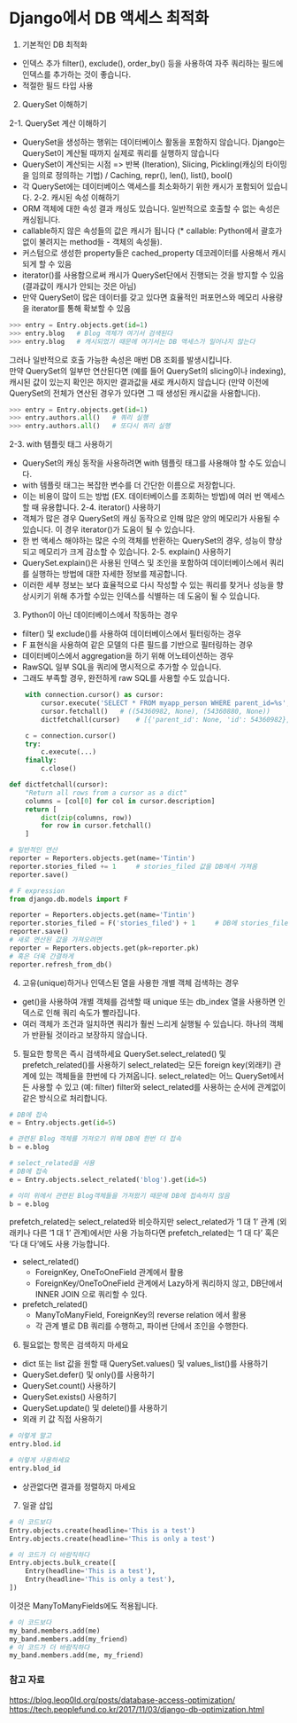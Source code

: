 # Django에서 DB 액세스 최적화
1. 기본적인 DB 최적화
- 인덱스 추가
filter(), exclude(), order_by() 등을 사용하여 자주 쿼리하는 필드에 인덱스를 추가하는 것이 좋습니다.
- 적절한 필드 타입 사용

2. QuerySet 이해하기

2-1. QuerySet 계산 이해하기
- QuerySet을 생성하는 행위는 데이터베이스 활동을 포함하지 않습니다. Django는 QuerySet이 계산될 때까지 실제로 쿼리를 실행하지 않습니다
- QuerySet이 계산되는 시점 => 반복 (Iteration), Slicing, Pickling(캐싱의 타이밍을 임의로 정의하는 기법) / Caching, repr(), len(), list(), bool()
- 각 QuerySet에는 데이터베이스 액세스를 최소화하기 위한 캐시가 포함되어 있습니다.
2-2. 캐시된 속성 이해하기
- ORM 객체에 대한 속성 결과 캐싱도 있습니다. 일반적으로 호출할 수 없는 속성은 캐싱됩니다. 
- callable하지 않은 속성들의 값은 캐시가 됩니다 (* callable: Python에서 괄호가 없이 불려지는 method들 - 객체의 속성들).
- 커스텀으로 생성한 property들은 cached_property 데코레이터를 사용해서 캐시되게 할 수 있음
- iterator()를 사용함으로써 캐시가 QuerySet단에서 진행되는 것을 방지할 수 있음 (결과값이 캐시가 안되는 것은 아님)
- 만약 QuerySet이 많은 데이터를 갖고 있다면 효율적인 퍼포먼스와 메모리 사용량을 iterator를 통해 확보할 수 있음

```python
>>> entry = Entry.objects.get(id=1)
>>> entry.blog   # Blog 객체가 여기서 검색된다
>>> entry.blog   # 캐시되었기 때문에 여기서는 DB 액세스가 일어나지 않는다
```
그러나 일반적으로 호출 가능한 속성은 매번 DB 조회를 발생시킵니다.  
만약 QuerySet의 일부만 연산된다면 (예를 들어 QuerySet의 slicing이나 indexing), 캐시된 값이 있는지 확인은 하지만 결과값을 새로 캐시하지 않습니다 (만약 이전에 QuerySet의 전체가 연산된 경우가 있다면 그 때 생성된 캐시값을 사용합니다).

```python
>>> entry = Entry.objects.get(id=1)
>>> entry.authors.all()   # 쿼리 실행
>>> entry.authors.all()   # 또다시 쿼리 실행
```
2-3. with 템플릿 태그 사용하기
- QuerySet의 캐싱 동작을 사용하려면 with 템플릿 태그를 사용해야 할 수도 있습니다.
- with 템플릿 태그는 복잡한 변수를 더 간단한 이름으로 저장합니다.
- 이는 비용이 많이 드는 방법 (EX. 데이터베이스를 조회하는 방법)에 여러 번 액세스 할 때 유용합니다.
2-4. iterator() 사용하기
- 객체가 많은 경우 QuerySet의 캐싱 동작으로 인해 많은 양의 메모리가 사용될 수 있습니다. 이 경우 iterator()가 도움이 될 수 있습니다. 
- 한 번 액세스 해야하는 많은 수의 객체를 반환하는 QuerySet의 경우, 성능이 향상되고 메모리가 크게 감소할 수 있습니다.
2-5. explain() 사용하기
- QuerySet.explain()은 사용된 인덱스 및 조인을 포함하여 데이터베이스에서 쿼리를 실행하는 방법에 대한 자세한 정보를 제공합니다. 
- 이러한 세부 정보는 보다 효율적으로 다시 작성할 수 있는 쿼리를 찾거나 성능을 향상시키기 위해 추가할 수있는 인덱스를 식별하는 데 도움이 될 수 있습니다.
3. Python이 아닌 데이터베이스에서 작동하는 경우
- filter() 및 exclude()를 사용하여 데이터베이스에서 필터링하는 경우
- F 표현식을 사용하여 같은 모델의 다른 필드를 기반으로 필터링하는 경우
- 데이터베이스에서 aggregation을 하기 위해 어노테이션하는 경우
- RawSQL 일부 SQL을 쿼리에 명시적으로 추가할 수 있습니다.
- 그래도 부족할 경우, 완전하게 raw SQL를 사용할 수도 있습니다.
```python
    with connection.cursor() as cursor:
        cursor.execute('SELECT * FROM myapp_person WHERE parent_id=%s', [None]) # 파라미터 타입과 상관없이 %s
        cursor.fetchall()	# ((54360982, None), (54360880, None))
        dictfetchall(cursor)	# [{'parent_id': None, 'id': 54360982}, {'parent_id': None, 'id': 54360880}]

    c = connection.cursor()
	try:
	    c.execute(...)
	finally:
	    c.close()

def dictfetchall(cursor):
    "Return all rows from a cursor as a dict"
    columns = [col[0] for col in cursor.description]
    return [
        dict(zip(columns, row))
        for row in cursor.fetchall()
    ]
```

```python
# 일반적인 연산
reporter = Reporters.objects.get(name='Tintin')
reporter.stories_filed += 1		# stories_filed 값을 DB에서 가져옴
reporter.save()

# F expression
from django.db.models import F

reporter = Reporters.objects.get(name='Tintin')
reporter.stories_filed = F('stories_filed') + 1		# DB에 stories_filed를 직접 연산시킴
reporter.save()
# 새로 연산된 값을 가져오려면
reporter = Reporters.objects.get(pk=reporter.pk)
# 혹은 더욱 간결하게
reporter.refresh_from_db()
```

4. 고유(unique)하거나 인덱스된 열을 사용한 개별 객체 검색하는 경우
- get()을 사용하여 개별 객체를 검색할 때 unique 또는 db_index 열을 사용하면 인덱스로 인해 쿼리 속도가 빨라집니다. 
- 여러 객체가 조건과 일치하면 쿼리가 훨씬 느리게 실행될 수 있습니다. 하나의 객체가 반환될 것이라고 보장하지 않습니다.

5. 필요한 항목은 즉시 검색하세요
QuerySet.select_related() 및 prefetch_related()를 사용하기
select_related는 모든 foreign key(외래키) 관계에 있는 객체들을 한번에 다 가져옵니다. 
select_related는 어느 QuerySet에서든 사용할 수 있고 (예: filter) filter와 select_related를 사용하는 순서에 관계없이 같은 방식으로 처리합니다.
```python
# DB에 접속
e = Entry.objects.get(id=5)

# 관련된 Blog 객체를 가져오기 위해 DB에 한번 더 접속
b = e.blog

# select_related을 사용
# DB에 접속
e = Entry.objects.select_related('blog').get(id=5)

# 이미 위에서 관련된 Blog객체들을 가져왔기 때문에 DB에 접속하지 않음
b = e.blog
```
prefetch_related는 select_related와 비슷하지만 select_related가 ‘1 대 1’ 관계 
(외래키나 다른 ‘1 대 1’ 관계)에서만 사용 가능하다면 prefetch_related는 ‘1 대 다’ 혹은 ‘다 대 다’에도 사용 가능합니다.

- select_related()
  - ForeignKey, OneToOneField 관계에서 활용
  - ForeignKey/OneToOneField 관계에서 Lazy하게 쿼리하지 않고, DB단에서 INNER JOIN 으로 쿼리할 수 있다.
- prefetch_related()
  - ManyToManyField, ForeignKey의 reverse relation 에서 활용
  - 각 관계 별로 DB 쿼리를 수행하고, 파이썬 단에서 조인을 수행한다.


6. 필요없는 항목은 검색하지 마세요
- dict 또는 list 값을 원할 때 QuerySet.values() 및 values_list()를 사용하기
- QuerySet.defer() 및 only()를 사용하기
- QuerySet.count() 사용하기
- QuerySet.exists() 사용하기
- QuerySet.update() 및 delete()를 사용하기
- 외래 키 값 직접 사용하기
```python
# 이렇게 말고
entry.blod.id

# 이렇게 사용하세요
entry.blod_id
```
- 상관없다면 결과를 정렬하지 마세요

7. 일괄 삽입
```python
# 이 코드보다
Entry.objects.create(headline='This is a test')
Entry.objects.create(headline='This is only a test')

# 이 코드가 더 바람직하다
Entry.objects.bulk_create([
    Entry(headline='This is a test'),
    Entry(headline='This is only a test'),
])
```
이것은 ManyToManyFields에도 적용됩니다.
```python
# 이 코드보다
my_band.members.add(me)
my_band.members.add(my_friend)
# 이 코드가 더 바람직하다
my_band.members.add(me, my_friend)
```

### 참고 자료
https://blog.leop0ld.org/posts/database-access-optimization/  
https://tech.peoplefund.co.kr/2017/11/03/django-db-optimization.html